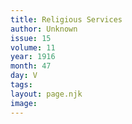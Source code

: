 ```yaml
---
title: Religious Services
author: Unknown
issue: 15
volume: 11
year: 1916
month: 47
day: V
tags:
layout: page.njk
image:
---
```

